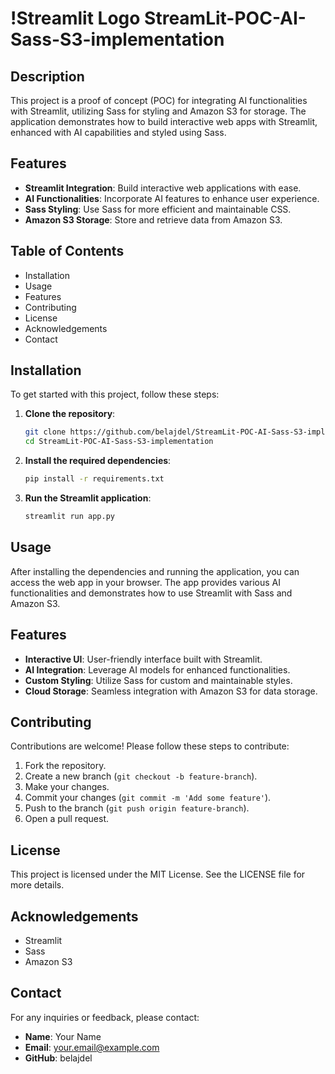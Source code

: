 # !Streamlit Logo StreamLit-POC-AI-Sass-S3-implementation

## Description

This project is a proof of concept (POC) for integrating AI functionalities with Streamlit, utilizing Sass for styling and Amazon S3 for storage. The application demonstrates how to build interactive web apps with Streamlit, enhanced with AI capabilities and styled using Sass.

## Features

- **Streamlit Integration**: Build interactive web applications with ease.
- **AI Functionalities**: Incorporate AI features to enhance user experience.
- **Sass Styling**: Use Sass for more efficient and maintainable CSS.
- **Amazon S3 Storage**: Store and retrieve data from Amazon S3.

## Table of Contents

- Installation
- Usage
- Features
- Contributing
- License
- Acknowledgements
- Contact

## Installation

To get started with this project, follow these steps:

1. **Clone the repository**:
    ```bash
    git clone https://github.com/belajdel/StreamLit-POC-AI-Sass-S3-implementation.git
    cd StreamLit-POC-AI-Sass-S3-implementation
    ```

2. **Install the required dependencies**:
    ```bash
    pip install -r requirements.txt
    ```

3. **Run the Streamlit application**:
    ```bash
    streamlit run app.py
    ```

## Usage

After installing the dependencies and running the application, you can access the web app in your browser. The app provides various AI functionalities and demonstrates how to use Streamlit with Sass and Amazon S3.

## Features

- **Interactive UI**: User-friendly interface built with Streamlit.
- **AI Integration**: Leverage AI models for enhanced functionalities.
- **Custom Styling**: Utilize Sass for custom and maintainable styles.
- **Cloud Storage**: Seamless integration with Amazon S3 for data storage.

## Contributing

Contributions are welcome! Please follow these steps to contribute:

1. Fork the repository.
2. Create a new branch (`git checkout -b feature-branch`).
3. Make your changes.
4. Commit your changes (`git commit -m 'Add some feature'`).
5. Push to the branch (`git push origin feature-branch`).
6. Open a pull request.

## License

This project is licensed under the MIT License. See the LICENSE file for more details.

## Acknowledgements

- Streamlit
- Sass
- Amazon S3

## Contact

For any inquiries or feedback, please contact:

- **Name**: Your Name
- **Email**: your.email@example.com
- **GitHub**: belajdel
